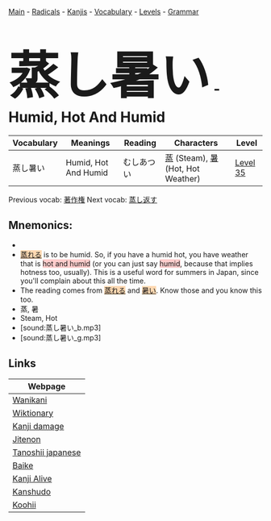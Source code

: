 <style> bigfont {font-size: 100px}</style>
[Main](../README.md) -
[Radicals](../radicals.md) -
[Kanjis](../kanjis.md) -
[Vocabulary](../vocabulary.md) -
[Levels](../levels.md) -
[Grammar](../grammar.md)
# <bigfont> 蒸し暑い</bigfont> - Humid, Hot And Humid 

| Vocabulary | Meanings | Reading | Characters | Level |
| --- | --- | --- | --- | --- |
| 蒸し暑い | Humid, Hot And Humid | むしあつい |  [蒸](../kanjis/蒸.md) (Steam), [暑](../kanjis/暑.md) (Hot, Hot Weather) | [Level 35](../levels/wk_level35.md) |

Previous vocab: [著作権](著作権.md) Next vocab: [蒸し返す](蒸し返す.md) 

## Mnemonics:

* 
* <span style="background-color:#fed8b1"> [蒸れる](https://jisho.org/search/蒸れる)</span> is to be humid. So, if you have a humid hot, you have weather that is <span style="background-color:#ffcccb"> hot and humid</span> (or you can just say <span style="background-color:#ffcccb"> humid</span>, because that implies hotness too, usually). This is a useful word for summers in Japan, since you'll complain about this all the time.
* The reading comes from <span style="background-color:#fed8b1"> [蒸れる](https://jisho.org/search/蒸れる)</span> and <span style="background-color:#fed8b1"> [暑い](https://jisho.org/search/暑い)</span>. Know those and you know this too.
* 蒸, 暑
* Steam, Hot
* [sound:蒸し暑い_b.mp3]
* [sound:蒸し暑い_g.mp3]


## Links 

| Webpage |
| --- |
| [Wanikani          ](https://www.wanikani.com/kanji/蒸し暑い) |
| [Wiktionary        ](https://en.wiktionary.org/wiki/蒸し暑い) |
| [Kanji damage      ](http://www.kanjidamage.com/kanji/search?utf8=✓&q=蒸し暑い) |
| [Jitenon           ](https://jitenon.com/kanji/蒸し暑い) |
| [Tanoshii japanese ](https://www.tanoshiijapanese.com/dictionary/kanji.cfm?k=蒸し暑い) |
| [Baike             ](https://baike.baidu.com/item/蒸し暑い) |
| [Kanji Alive       ](https://app.kanjialive.com/蒸し暑い) |
| [Kanshudo          ](https://www.kanshudo.com/searchmn?q=蒸し暑い) |
| [Koohii            ](https://kanji.koohii.com/study/kanji/蒸し暑い) |
